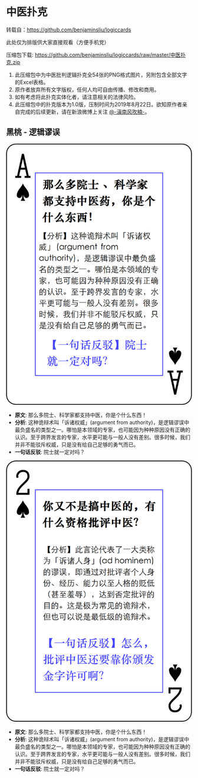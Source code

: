 # 中医扑克

转载自：https://github.com/benjaminsliu/logiccards

此处仅为排版供大家直接观看（方便手机党）

压缩包下载: https://github.com/benjaminsliu/logiccards/raw/master/中医扑克.zip

1. 此压缩包中为中医批判逻辑扑克全54张的PNG格式图片，另附包含全部文字的Excel表格。
2. 原作者放弃所有文字版权，任何人均可自由传播、修改和商用。
3. 如有考虑将此扑克实体化者，请注意相关的法律风险。
4. 此压缩包中的扑克版本为1.0版，压制时间为2019年8月22日。欲知原作者亲自完成的后续更新，请在新浪微博上关注 [@-滇南风吹楠-](https://weibo.com/u/6384219300)。

## 黑桃 - 逻辑谬误

![黑桃A](https://raw.githubusercontent.com/michaelins/tcm-poker/master/spadeA.png)

* __原文__: 那么多院士、科学家都支持中医，你是个什么东西！
* __分析__: 这种诡辩术叫「诉诸权威」(argument from authority)，是逻辑谬误中最负盛名的类型之一。哪怕是本领域的专家，也可能因为种种原因没有正确的认识。至于跨界发言的专家，水平更可能与一般人没有差别。很多时候，我们并非不能驳斥权威，只是没有给自己足够的勇气而已。
* __一句话反驳__: 院士就一定对吗？

![黑桃2](https://raw.githubusercontent.com/michaelins/tcm-poker/master/spade2.png)

* __原文__: 那么多院士、科学家都支持中医，你是个什么东西！
* __分析__: 这种诡辩术叫「诉诸权威」(argument from authority)，是逻辑谬误中最负盛名的类型之一。哪怕是本领域的专家，也可能因为种种原因没有正确的认识。至于跨界发言的专家，水平更可能与一般人没有差别。很多时候，我们并非不能驳斥权威，只是没有给自己足够的勇气而已。
* __一句话反驳__: 院士就一定对吗？
